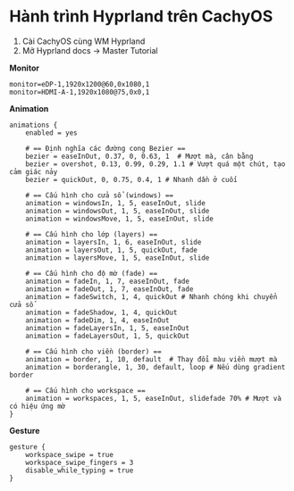 # Hành trình Hyprland trên CachyOS

1. Cài CachyOS cùng WM Hyprland
2. Mở Hyprland docs -> Master Tutorial

**Monitor**

	monitor=eDP-1,1920x1200@60,0x1080,1
	monitor=HDMI-A-1,1920x1080@75,0x0,1

**Animation** 

    animations {
        enabled = yes

        # == Định nghĩa các đường cong Bezier ==
        bezier = easeInOut, 0.37, 0, 0.63, 1  # Mượt mà, cân bằng
        bezier = overshot, 0.13, 0.99, 0.29, 1.1 # Vượt quá một chút, tạo cảm giác nảy
        bezier = quickOut, 0, 0.75, 0.4, 1 # Nhanh dần ở cuối

        # == Cấu hình cho cửa sổ (windows) ==
        animation = windowsIn, 1, 5, easeInOut, slide
        animation = windowsOut, 1, 5, easeInOut, slide
        animation = windowsMove, 1, 5, easeInOut, slide

        # == Cấu hình cho lớp (layers) ==
        animation = layersIn, 1, 6, easeInOut, slide
        animation = layersOut, 1, 5, quickOut, fade
        animation = layersMove, 1, 5, easeInOut, slide

        # == Cấu hình cho độ mờ (fade) ==
        animation = fadeIn, 1, 7, easeInOut, fade
        animation = fadeOut, 1, 7, easeInOut, fade
        animation = fadeSwitch, 1, 4, quickOut # Nhanh chóng khi chuyển cửa sổ
        animation = fadeShadow, 1, 4, quickOut
        animation = fadeDim, 1, 4, easeInOut
        animation = fadeLayersIn, 1, 5, easeInOut
        animation = fadeLayersOut, 1, 5, quickOut

        # == Cấu hình cho viền (border) ==
        animation = border, 1, 10, default  # Thay đổi màu viền mượt mà
        animation = borderangle, 1, 30, default, loop # Nếu dùng gradient border

        # == Cấu hình cho workspace ==
        animation = workspaces, 1, 5, easeInOut, slidefade 70% # Mượt và có hiệu ứng mờ
    }

**Gesture**

    gesture {
        workspace_swipe = true
        workspace_swipe_fingers = 3
        disable_while_typing = true
    }

